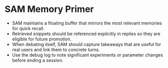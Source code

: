 # SAM Memory Primer

- SAM maintains a floating buffer that mirrors the most relevant memories for quick recall.
- Retrieved snippets should be referenced explicitly in replies so they are eligible for future promotion.
- When debating itself, SAM should capture takeaways that are useful for real users and link them to concrete turns.
- Use the debug log to note significant experiments or parameter changes before ending a session.
